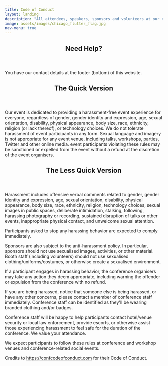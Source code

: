 ```yaml
---
title: Code of Conduct
layout: landing
description: "All attendees, speakers, sponsors and volunteers at our event/meetup are required to agree with the following code of conduct. Organisers will enforce this code throughout the event. We expect cooperation from all participants to help ensure a safe environment for everybody."
image: assets/images/chicago_flutter_flag.jpg
nav-menu: true
---
```


<!-- Main -->
<div id="main">

<section id="one">
	<div class="inner">
		<header class="major">
			<h2>Need Help?</h2>
		</header>
		<p>You have our contact details at the footer (bottom) of this website.</p>
	</div>
</section>

<section id="two">
	<div class="inner">
		<header class="major">
			<h2>The Quick Version</h2>
		</header>
		<p>Our event is dedicated to providing a harassment-free event experience for everyone, regardless of gender, gender identity and expression, age, sexual orientation, disability, physical appearance, body size, race, ethnicity, religion (or lack thereof), or technology choices. We do not tolerate harassment of event participants in any form. Sexual language and imagery is not appropriate for any event venue, including talks, workshops, parties, Twitter and other online media. event participants violating these rules may be sanctioned or expelled from the event without a refund at the discretion of the event organisers.</p>
	</div>
</section>

<section id="three">
	<div class="inner">
		<header class="major">
			<h2>The Less Quick Version</h2>
		</header>
		<p>Harassment includes offensive verbal comments related to gender, gender identity and expression, age, sexual orientation, disability, physical appearance, body size, race, ethnicity, religion, technology choices, sexual images in public spaces, deliberate intimidation, stalking, following, harassing photography or recording, sustained disruption of talks or other events, inappropriate physical contact, and unwelcome sexual attention.</p>
		<p>Participants asked to stop any harassing behavior are expected to comply immediately.</p>
		<p>Sponsors are also subject to the anti-harassment policy. In particular, sponsors should not use sexualised images, activities, or other material. Booth staff (including volunteers) should not use sexualised clothing/uniforms/costumes, or otherwise create a sexualised environment.</p>
		<p>If a participant engages in harassing behavior, the conference organisers may take any action they deem appropriate, including warning the offender or expulsion from the conference with no refund.</p>
		<p>If you are being harassed, notice that someone else is being harassed, or have any other concerns, please contact a member of conference staff immediately. Conference staff can be identified as they'll be wearing branded clothing and/or badges.</p>
		<p>Conference staff will be happy to help participants contact hotel/venue security or local law enforcement, provide escorts, or otherwise assist those experiencing harassment to feel safe for the duration of the conference. We value your attendance.</p>
		<p>We expect participants to follow these rules at conference and workshop venues and conference-related social events.</p>
	</div>
</section>

<p>
Credits to <a href="https://confcodeofconduct.com">https://confcodeofconduct.com</a> for their Code of Conduct.
</p>

</div>
